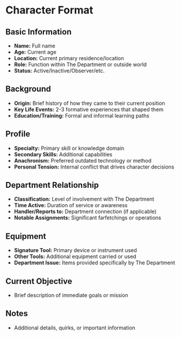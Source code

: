 # Character Format

## Basic Information
* **Name:** Full name
* **Age:** Current age
* **Location:** Current primary residence/location
* **Role:** Function within The Department or outside world
* **Status:** Active/Inactive/Observer/etc.

## Background
* **Origin:** Brief history of how they came to their current position
* **Key Life Events:** 2-3 formative experiences that shaped them
* **Education/Training:** Formal and informal learning paths

## Profile
* **Specialty:** Primary skill or knowledge domain 
* **Secondary Skills:** Additional capabilities
* **Anachronism:** Preferred outdated technology or method
* **Personal Tension:** Internal conflict that drives character decisions

## Department Relationship
* **Classification:** Level of involvement with The Department
* **Time Active:** Duration of service or awareness
* **Handler/Reports to:** Department connection (if applicable)
* **Notable Assignments:** Significant farfetchings or operations

## Equipment
* **Signature Tool:** Primary device or instrument used
* **Other Tools:** Additional equipment carried or used
* **Department Issue:** Items provided specifically by The Department

## Current Objective
* Brief description of immediate goals or mission

## Notes
* Additional details, quirks, or important information
